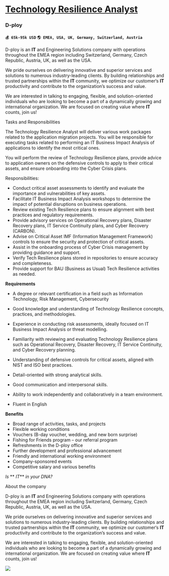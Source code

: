 # [Technology Resilience Analyst](https://www.remotewlb.com/apply/technology-resilience-analyst)  
### D-ploy  
#### `💰 65k-95k USD` `🌎 EMEA, USA, UK, Germany, Switzerland, Austria`  

D-ploy is an **IT** and Engineering Solutions company with operations throughout the EMEA region including Switzerland, Germany, Czech Republic, Austria, UK, as well as the USA.

We pride ourselves on delivering innovative and superior services and solutions to numerous industry-leading clients. By building relationships and trusted partnerships within the **IT** community, we optimize our customer‘s **IT** productivity and contribute to the organization’s success and value.

We are interested in talking to engaging, flexible, and solution-oriented individuals who are looking to become a part of a dynamically growing and international organization. We are focused on creating value where **IT** counts, join us!

Tasks and Responsibilities

The Technology Resilience Analyst will deliver various work packages related to the application migration projects. You will be responsible for executing tasks related to performing an IT Business Impact Analysis of applications to identify the most critical ones.

You will perform the review of Technology Resilience plans, provide advice to application owners on the defensive controls to apply to their critical assets, and ensure onboarding into the Cyber Crisis plans.

Responsibilities:

  * Conduct critical asset assessments to identify and evaluate the importance and vulnerabilities of key assets.
  * Facilitate IT Business Impact Analysis workshops to determine the impact of potential disruptions on business operations.
  * Review existing Tech Resilience plans to ensure alignment with best practices and regulatory requirements.
  * Provide advisory services on Operational Recovery plans, Disaster Recovery plans, IT Service Continuity plans, and Cyber Recovery (CARBON).
  * Advise on Critical Asset IMF (Information Management Framework) controls to ensure the security and protection of critical assets.
  * Assist in the onboarding process of Cyber Crisis management by providing guidance and support.
  * Verify Tech Resilience plans stored in repositories to ensure accuracy and completeness.
  * Provide support for BAU (Business as Usual) Tech Resilience activities as needed.

**Requirements**

  * A degree or relevant certification in a field such as Information Technology, Risk Management, Cybersecurity
  * Good knowledge and understanding of Technology Resilience concepts, practices, and methodologies.
  * Experience in conducting risk assessments, ideally focused on IT Business Impact Analysis or threat modelling.
  * Familiarity with reviewing and evaluating Technology Resilience plans such as Operational Recovery, Disaster Recovery, IT Service Continuity, and Cyber Recovery planning.
  * Understanding of defensive controls for critical assets, aligned with NIST and ISO best practices.
  * Detail-oriented with strong analytical skills.
  * Good communication and interpersonal skills.
  * Ability to work independently and collaboratively in a team environment.

  * Fluent in English

 **Benefits**

  * Broad range of activities, tasks, and projects
  * Flexible working conditions
  * Vouchers (B-day voucher, wedding, and new born surprise)
  * Fishing for Friends program – our referral program
  * Refreshments in the D-ploy office
  * Further development and professional advancement 
  * Friendly and international working environment 
  * Company-sponsored events
  * Competitive salary and various benefits

_Is_ ** _IT_** _in your DNA?_

  
  

About the company

  

D-ploy is an **IT** and Engineering Solutions company with operations throughout the EMEA region including Switzerland, Germany, Czech Republic, Austria, UK, as well as the USA.

We pride ourselves on delivering innovative and superior services and solutions to numerous industry-leading clients. By building relationships and trusted partnerships within the **IT** community, we optimize our customer‘s **IT** productivity and contribute to the organization’s success and value.

We are interested in talking to engaging, flexible, and solution-oriented individuals who are looking to become a part of a dynamically growing and international organization. We are focused on creating value where **IT** counts, join us!

![](https://remotive.com/job/track/1894810/blank.gif?source=public_api)

